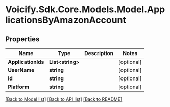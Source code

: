 # Voicify.Sdk.Core.Models.Model.ApplicationsByAmazonAccount
## Properties

Name | Type | Description | Notes
------------ | ------------- | ------------- | -------------
**ApplicationIds** | **List&lt;string&gt;** |  | [optional] 
**UserName** | **string** |  | [optional] 
**Id** | **string** |  | [optional] 
**Platform** | **string** |  | [optional] 

[[Back to Model list]](../README.md#documentation-for-models) [[Back to API list]](../README.md#documentation-for-api-endpoints) [[Back to README]](../README.md)

